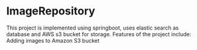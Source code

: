 # ImageRepository
This project is implemented using springboot, uses elastic search as database and AWS s3 bucket for storage.
Features of the project include:
Adding images to Amazon S3 bucket

